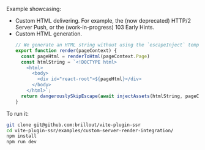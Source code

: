 Example showcasing:
 - Custom HTML delivering. For example, the (now deprecated) HTTP/2 Server Push, or the (work-in-progress) 103 Early Hints.
 - Custom HTML generation.
   ```js
   // We generate an HTML string without using the `escapeInject` template tag
   export function render(pageContext) {
     const pageHtml = renderToHtml(pageContext.Page)
     const htmlString = `<!DOCTYPE html>
       <html>
         <body>
           <div id="react-root">${pageHtml}</div>
         </body>
       </html>`;
     return dangerouslySkipEscape(await injectAssets(htmlString, pageContext));
   }
   ```

To run it:

```bash
git clone git@github.com:brillout/vite-plugin-ssr
cd vite-plugin-ssr/examples/custom-server-render-integration/
npm install
npm run dev
```
